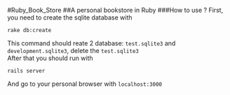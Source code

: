 #Ruby_Book_Store
##A personal bookstore in Ruby
###How to use ?
First, you need to create the sqlite database with  
```
rake db:create
```
This command should reate 2 database: `test.sqlite3` and `development.sqlite3`, delete the `test.sqlite3`  
After that you should run with
```
rails server
```
And go to your personal browser with `localhost:3000`
